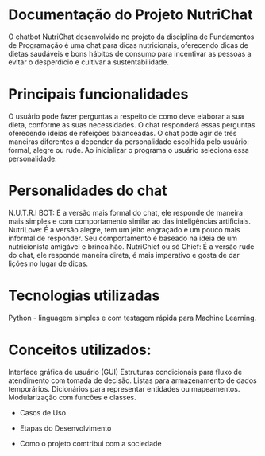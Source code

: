# Documentação do Projeto NutriChat

O chatbot NutriChat desenvolvido no projeto da disciplina de Fundamentos de Programação é uma chat para dicas nutricionais, oferecendo dicas de dietas saudáveis e bons hábitos de consumo para incentivar as pessoas a evitar o desperdício e cultivar a sustentabilidade.

# Principais funcionalidades
O usuário pode fazer perguntas a respeito de como deve elaborar a sua dieta, conforme as suas necessidades. O chat responderá essas perguntas oferecendo ideias de refeições balanceadas. O chat pode agir de três maneiras diferentes a depender da personalidade escolhida pelo usuário: formal, alegre ou rude.
Ao inicializar o programa o usuário seleciona essa personalidade:

# Personalidades do chat
N.U.T.R.I BOT: É a versão mais formal do chat, ele responde de maneira mais simples e com comportamento similar ao das inteligências artificiais.
NutriLove: É a versão alegre, tem um jeito engraçado e um pouco mais informal de responder. Seu comportamento é baseado na ideia de um nutricionista amigável e brincalhão.
NutriChief ou só Chief: É a versão rude do chat, ele responde maneira direta, é mais imperativo e gosta de dar lições no lugar de dicas. 


# Tecnologias utilizadas
Python - linguagem simples e com testagem rápida para Machine Learning.

# Conceitos utilizados:
Interface gráfica de usuário (GUI) Estruturas condicionais para fluxo de atendimento com tomada de decisão. Listas para armazenamento de dados temporários. Dicionários para representar entidades ou mapeamentos. Modularização com funcões e classes.
- Casos de Uso 


- Etapas do Desenvolvimento

- Como o projeto comtribui com a sociedade 
